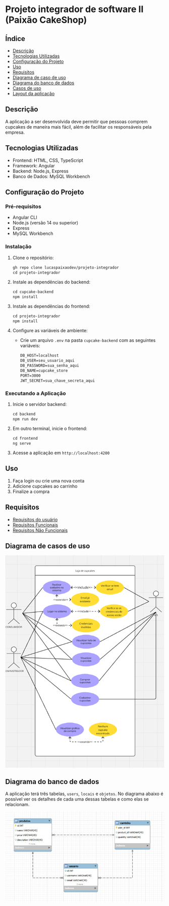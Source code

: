 # Projeto integrador de software II (Paixão CakeShop)

## Índice

- [Descrição](#descrição)
- [Tecnologias Utilizadas](#tecnologias-utilizadas)
- [Configuração do Projeto](#configuração-do-projeto)
- [Uso](#uso)
- [Requisitos](#requisitos)
- [Diagrama de caso de uso](#diagrama-de-casos-de-uso)
- [Diagrama do banco de dados](#diagrama-do-banco-de-dados)
- [Casos de uso](#casos-de-uso)
- [Layout da aplicação](#layout-da-aplicação)

## Descrição

A aplicação a ser desenvolvida deve permitir que pessoas comprem cupcakes de maneira mais fácil, além de facilitar os responsáveis pela empresa.

## Tecnologias Utilizadas

- Frontend: HTML, CSS, TypeScript
- Framework: Angular
- Backend: Node.js, Express
- Banco de Dados: MySQL Workbench

## Configuração do Projeto

### Pré-requisitos

- Angular CLI
- Node.js (versão 14 ou superior)
- Express
- MySQL Workbench

### Instalação

1. Clone o repositório:
   ```
   gh repo clone lucaspaixaodev/projeto-integrador
   cd projeto-integrador
   ```

2. Instale as dependências do backend:
   ```
   cd cupcake-backend
   npm install
   ```

3. Instale as dependências do frontend:
   ```
   cd projeto-integrador
   npm install
   ```

4. Configure as variáveis de ambiente:
   - Crie um arquivo `.env` na pasta `cupcake-backend` com as seguintes variáveis:
     ```
     DB_HOST=localhost
     DB_USER=seu_usuario_aqui
     DB_PASSWORD=sua_senha_aqui
     DB_NAME=cupcake_store
     PORT=3000
     JWT_SECRET=sua_chave_secreta_aqui
     ```

### Executando a Aplicação

1. Inicie o servidor backend:
   ```
   cd backend
   npm run dev
   ```

2. Em outro terminal, inicie o frontend:
   ```
   cd frontend
   ng serve
   ```

3. Acesse a aplicação em `http://localhost:4200`

## Uso

1. Faça login ou crie uma nova conta
2. Adicione cupcakes ao carrinho
3. Finalize a compra

## Requisitos

- [Requisitos do usuário](./documentacao/requisitos/requisitos-usuario.md)
- [Requisitos Funcionais](./documentacao/requisitos/requisitos-funcionais.md)
- [Requisitos Não Funcionais](./documentacao/requisitos/requisitos-nao-funcionais.md)

## Diagrama de casos de uso

![Diagrama de casos de uso da aplicação Paixão CakeShop](./documentacao/diagramas/diagrama_caso_de_uso.png)

## Diagrama do banco de dados

A aplicação terá três tabelas, `users`, `locais` e `objetos`. No diagrama abaixo é possível ver os detalhes de cada uma dessas tabelas e como elas se relacionam.

![Diagrama do banco de dados da aplicação Paixão CakeShop](./documentacao/diagramas/entidade_relacionamentos.jpeg)

<!-- ## Layout da aplicação

Abaixo estão os links para acessar os [wireframes](https://wireframe.cc/) e [mockups](https://www.figma.com/) da aplicação.

- [Wireframes](https://)
- [Mockups](https://www.figma.com) -->
